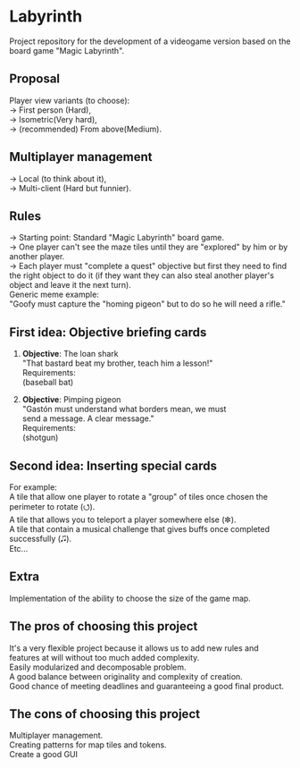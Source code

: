 # Labyrinth
Project repository for the development of a videogame version based on the board game "Magic Labyrinth".

## Proposal
Player view variants (to choose):  
-> First person (Hard),  
-> Isometric(Very hard),  
-> (recommended) From above(Medium).  

## Multiplayer management
-> Local (to think about it),  
-> Multi-client (Hard but funnier).

## Rules
-> Starting point: Standard "Magic Labyrinth" board game.  
-> One player can't see the maze tiles until they are "explored" by him or by another player.  
-> Each player must "complete a quest" objective but first they need to find the right object to do it (if they want they can also steal another player's object and leave it the next turn).  
Generic meme example:  
"Goofy must capture the "homing pigeon" but to do so he will need a rifle."

## First idea: Objective briefing cards
1) **Objective**: The loan shark  
    "That bastard beat my brother, teach him a lesson!"  
    Requirements:                                       
    (baseball bat)                                     

3) **Objective**: Pimping pigeon  
     "Gastón must understand what borders mean, we must  
     send a message. A clear message."                   
     Requirements:                                       
     (shotgun)  

## Second idea: Inserting special cards
For example:  
A tile that allow one player to rotate a "group" of tiles once chosen the perimeter to rotate (⭯).  
A tile that allows you to teleport a player somewhere else (✼).  
A tile that contain a musical challenge that gives buffs once completed successfully (🎜).  
Etc...

## Extra
Implementation of the ability to choose the size of the game map.  

## The pros of choosing this project 
It's a very flexible project because it allows us to add new rules and features at will without too much added complexity.  
Easily modularized and decomposable problem.  
A good balance between originality and complexity of creation.  
Good chance of meeting deadlines and guaranteeing a good final product.  

## The cons of choosing this project
Multiplayer management.  
Creating patterns for map tiles and tokens.  
Create a good GUI  
